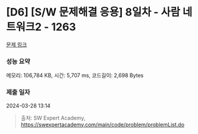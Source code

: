 # [D6] [S/W 문제해결 응용] 8일차 - 사람 네트워크2 - 1263 

[문제 링크](https://swexpertacademy.com/main/code/problem/problemDetail.do?contestProbId=AV18P2B6Iu8CFAZN) 

### 성능 요약

메모리: 106,784 KB, 시간: 5,707 ms, 코드길이: 2,698 Bytes

### 제출 일자

2024-03-28 13:14



> 출처: SW Expert Academy, https://swexpertacademy.com/main/code/problem/problemList.do